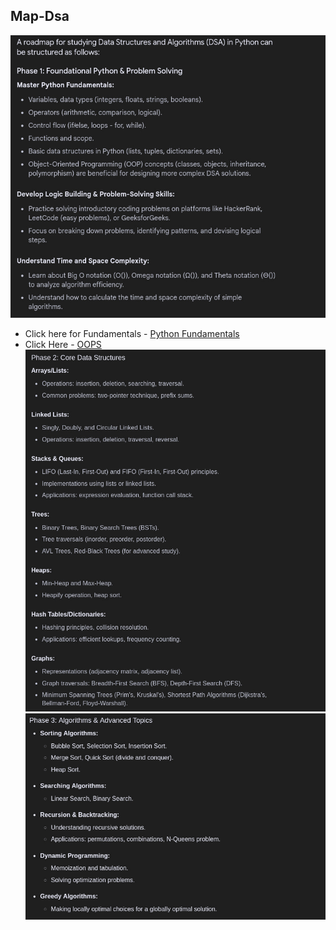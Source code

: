 ## Map-Dsa
![python foundation](image.png)
- Click here for Fundamentals - [Python Fundamentals](https://www.w3schools.com/python/default.asp)
- Click Here - [OOPS](/OOPS.md)
![Core data structures](image-1.png)
![Algorithams and Advanced topics](image-3.png)